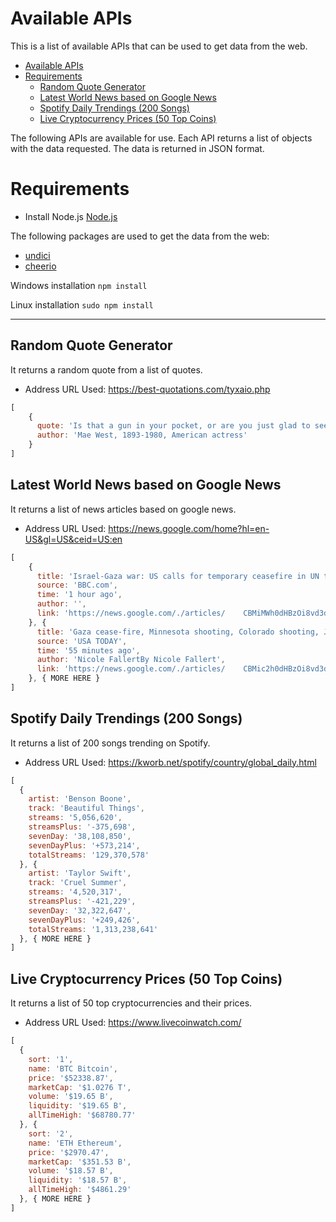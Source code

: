 # Available APIs
This is a list of available APIs that can be used to get data from the web.

- [Available APIs](#available-apis)
- [Requirements](#requirements)
  - [Random Quote Generator](#random-quote-generator)
  - [Latest World News based on Google News](#latest-world-news-based-on-google-news)
  - [Spotify Daily Trendings (200 Songs)](#spotify-daily-trendings-200-songs)
  - [Live Cryptocurrency Prices (50 Top Coins)](#live-cryptocurrency-prices-50-top-coins)
  
The following APIs are available for use. Each API returns a list of objects with the data requested. The data is returned in JSON format.

# Requirements
- Install Node.js [Node.js](https://nodejs.org/en/download/)
  
The following packages are used to get the data from the web:
- [undici](https://www.npmjs.com/package/undici)
- [cheerio](https://www.npmjs.com/package/cheerio)

Windows installation `npm install`

Linux installation `sudo npm install`

---

## Random Quote Generator
It returns a random quote from a list of quotes.
- Address URL Used: https://best-quotations.com/tyxaio.php
```js
[
    {
      quote: 'Is that a gun in your pocket, or are you just glad to see me?',
      author: 'Mae West, 1893-1980, American actress'
    }
]
```

## Latest World News based on Google News
It returns a list of news articles based on google news.
- Address URL Used: https://news.google.com/home?hl=en-US&gl=US&ceid=US:en
```js
[
    {
      title: 'Israel-Gaza war: US calls for temporary ceasefire in UN text',
      source: 'BBC.com',
      time: '1 hour ago',
      author: '',
      link: 'https://news.google.com/./articles/    CBMiMWh0dHBzOi8vd3d3LmJiYy5jb20vbmV3cy93b3JsZC11cy1jYW5hZGEtNjgzNDYwMjfSATVodH  RwczovL3d3dy5iYmMuY29tL25ld3Mvd29ybGQtdXMtY2FuYWRhLTY4MzQ2MDI3LmFtcA?hl=en-US&    gl=US&ceid=US%3Aen'
    }, {
      title: 'Gaza cease-fire, Minnesota shooting, Colorado shooting, Julian    Assange, California rain, Biden: Daily Briefing',
      source: 'USA TODAY',
      time: '55 minutes ago',
      author: 'Nicole FallertBy Nicole Fallert',
      link: 'https://news.google.com/./articles/    CBMic2h0dHBzOi8vd3d3LnVzYXRvZGF5LmNvbS9zdG9yeS9uZXdzLzIwMjQvMDIvMjAvaXNyYWVsLW  hhbWFzLWNlYXNlLWZpcmUtc2hvb3RpbmctZ3VuLWNhbGlmb3JuaWEtd2VhdGhlci83MjY2Nzg5MTAw    Ny_SAQA?hl=en-US&gl=US&ceid=US%3Aen'
    }, { MORE HERE }
]
```

## Spotify Daily Trendings (200 Songs)
It returns a list of 200 songs trending on Spotify.
- Address URL Used: https://kworb.net/spotify/country/global_daily.html 
```js
[
  {
    artist: 'Benson Boone',
    track: 'Beautiful Things',
    streams: '5,056,620',
    streamsPlus: '-375,698',
    sevenDay: '38,108,850',
    sevenDayPlus: '+573,214',
    totalStreams: '129,370,578'
  }, {
    artist: 'Taylor Swift',
    track: 'Cruel Summer',
    streams: '4,520,317',
    streamsPlus: '-421,229',
    sevenDay: '32,322,647',
    sevenDayPlus: '+249,426',
    totalStreams: '1,313,238,641'
  }, { MORE HERE }
]
```

## Live Cryptocurrency Prices (50 Top Coins)
It returns a list of 50 top cryptocurrencies and their prices.
- Address URL Used: https://www.livecoinwatch.com/
```js
[
  {
    sort: '1',
    name: 'BTC Bitcoin',
    price: '$52338.87',
    marketCap: '$1.0276 T',
    volume: '$19.65 B',
    liquidity: '$19.65 B',
    allTimeHigh: '$68780.77'
  }, {
    sort: '2',
    name: 'ETH Ethereum',
    price: '$2970.47',
    marketCap: '$351.53 B',
    volume: '$18.57 B',
    liquidity: '$18.57 B',
    allTimeHigh: '$4861.29'
  }, { MORE HERE }
]
```